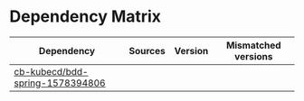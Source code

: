 # Dependency Matrix

Dependency | Sources | Version | Mismatched versions
---------- | ------- | ------- | -------------------
[cb-kubecd/bdd-spring-1578394806](https://github.com/cb-kubecd/bdd-spring-1578394806.git) |  | []() | 
